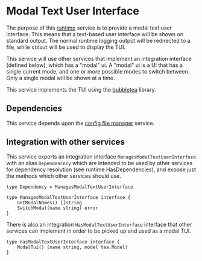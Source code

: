 # Modal Text User Interface
The purpose of this [runtime](https://github.com/gravestench/runtime) service is to provide a modal text 
user interface. This means that a text-based user interface will be
shown on standard output. The normal runtime logging output will be 
redirected to a file, while `stdout` will be used to display the TUI.

This service will use other services that implement an integration interface
(defined below), which has a "modal" ui. A "modal" ui is a UI that has a single
current mode, and one or more possible modes to switch between. Only a single
modal will be shown at a time.

This service implements the TUI using the [bubbletea](https://github.com/charmbracelet/bubbletea) library.

## Dependencies
This service depends upon the [config file manager](../configFile) service.


## Integration with other services
This service exports an integration interface `ManagesModalTextUserInterface` 
with an alias `Dependencncy` which are intended to be used by other services 
for dependency resolution (see runtime.HasDependencies), and expose just the 
methods which other services should use.
```golang
type Dependency = ManagesModalTextUserInterface

type ManagesModalTextUserInterface interface {
    GetModalNames() []string
    SwitchModal(name string) error
}
```

There is also an integration `HasModalTextUserInterface` interface that other 
services can implement in order to be picked up and used as a modal TUI.
```golang
type HasModalTextUserInterface interface {
    ModalTui() (name string, model tea.Model)
}
```